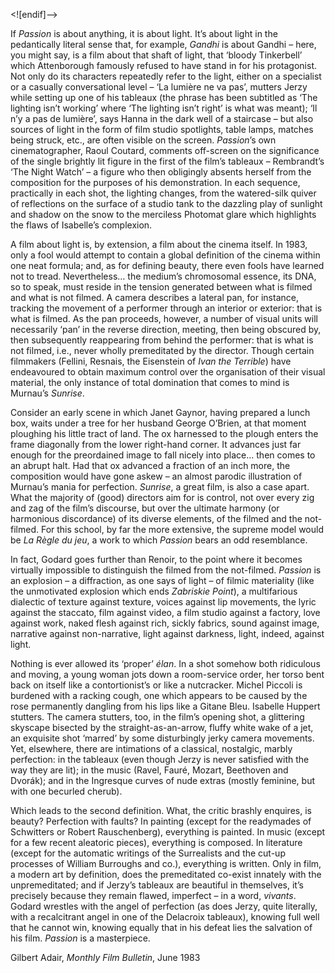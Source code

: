 <![endif]-->

If _Passion_ is about anything, it is about light. It’s about light in the pedantically literal sense that, for example, _Gandhi_ is about Gandhi – here, you might say, is a film about that shaft of light, that ‘bloody Tinkerbell’ which Attenborough famously refused to have stand in for his protagonist. Not only do its characters repeatedly refer to the light, either on a specialist or a casually conversational level – ‘La lumière ne va pas’, mutters Jerzy while setting up one of his tableaux (the phrase has been subtitled as ‘The lighting isn’t working’ where ‘The lighting isn’t right’ is what was meant); ‘Il n’y a pas de lumière’, says Hanna in the dark well of a staircase – but also sources of light in the form of film studio spotlights, table lamps, matches being struck, etc., are often visible on the screen. _Passion_’s own cinematographer, Raoul Coutard, comments off-screen on the significance of the single brightly lit figure in the first of the film’s tableaux – Rembrandt’s ‘The Night Watch’ – a figure who then obligingly absents herself from the composition for the purposes of his demonstration. In each sequence, practically in each shot, the lighting changes, from the watered-silk quiver of reflections on the surface of a studio tank to the dazzling play of sunlight and shadow on the snow to the merciless Photomat glare which highlights the flaws of Isabelle’s complexion.

A film about light is, by extension, a film about the cinema itself. In 1983, only a fool would attempt to contain a global definition of the cinema within one neat formula; and, as for defining beauty, there even fools have learned not to tread. Nevertheless… the medium’s chromosomal essence, its DNA, so to speak, must reside in the tension generated between what is filmed and what is not filmed. A camera describes a lateral pan, for instance, tracking the movement of a performer through an interior or exterior: that is what is filmed. As the pan proceeds, however, a number of visual units will necessarily ‘pan’ in the reverse direction, meeting, then being obscured by, then subsequently reappearing from behind the performer: that is what is not filmed, i.e., never wholly premeditated by the director. Though certain filmmakers (Fellini, Resnais, the Eisenstein of _Ivan the Terrible_) have endeavoured to obtain maximum control over the organisation of their visual material, the only instance of total domination that comes to mind is Murnau’s _Sunrise_.

Consider an early scene in which Janet Gaynor, having prepared a lunch box, waits under a tree for her husband George O’Brien, at that moment ploughing his little tract of land. The ox harnessed to the plough enters the frame diagonally from the lower right-hand corner. It advances just far enough for the preordained image to fall nicely into place… then comes to an abrupt halt. Had that ox advanced a fraction of an inch more, the composition would have gone askew – an almost parodic illustration of Murnau’s mania for perfection. _Sunrise_, a great film, is also a case apart. What the majority of (good) directors aim for is control, not over every zig and zag of the film’s discourse, but over the ultimate harmony (or harmonious discordance) of its diverse elements, of the filmed and the not-filmed. For this school, by far the more extensive, the supreme model would be _La Règle du jeu_, a work to which _Passion_ bears an odd resemblance.

In fact, Godard goes further than Renoir, to the point where it becomes virtually impossible to distinguish the filmed from the not-filmed. _Passion_ is an explosion – a diffraction, as one says of light – of filmic materiality (like the unmotivated explosion which ends _Zabriskie Point_), a multifarious dialectic of texture against texture, voices against lip movements, the lyric against the staccato, film against video, a film studio against a factory, love against work, naked flesh against rich, sickly fabrics, sound against image, narrative against non-narrative, light against darkness, light, indeed, against light.

Nothing is ever allowed its ‘proper’ _élan_. In a shot somehow both ridiculous and moving, a young woman jots down a room-service order, her torso bent back on itself like a contortionist’s or like a nutcracker. Michel Piccoli is burdened with a racking cough, one which appears to be caused by the rose permanently dangling from his lips like a Gitane Bleu. Isabelle Huppert stutters. The camera stutters, too, in the film’s opening shot, a glittering skyscape bisected by the straight-as-an-arrow, fluffy white wake of a jet, an exquisite shot ‘marred’ by some disturbingly jerky camera movements. Yet, elsewhere, there are intimations of a classical, nostalgic, marbly perfection: in the tableaux (even though Jerzy is never satisfied with the way they are lit); in the music (Ravel, Fauré, Mozart, Beethoven and Dvorák); and in the Ingresque curves of nude extras (mostly feminine, but with one becurled cherub).

Which leads to the second definition. What, the critic brashly enquires, is beauty? Perfection with faults? In painting (except for the readymades of Schwitters or Robert Rauschenberg), everything is painted. In music (except for a few recent aleatoric pieces), everything is composed. In literature (except for the automatic writings of the Surrealists and the cut-up processes of William Burroughs and co.), everything is written. Only in film, a modern art by definition, does the premeditated co-exist innately with the unpremeditated; and if Jerzy’s tableaux are beautiful in themselves, it’s precisely because they remain flawed, imperfect – in a word, _vivants_. Godard wrestles with the angel of perfection (as does Jerzy, quite literally, with a recalcitrant angel in one of the Delacroix tableaux), knowing full well that he cannot win, knowing equally that in his defeat lies the salvation of his film. _Passion_ is a masterpiece.

Gilbert Adair, _Monthly Film Bulletin_, June 1983


<!--stackedit_data:
eyJoaXN0b3J5IjpbLTE3MjEyNTE2MDhdfQ==
-->
